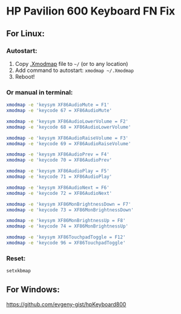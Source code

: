 # HP Pavilion 600 Keyboard FN Fix

## For Linux:

### Autostart:

1. Copy [.Xmodmap](.Xmodmap) file to `~/` (or to any location)
2. Add command to autostart: `xmodmap ~/.Xmodmap`
3. Reboot!

### Or manual in terminal:
```bash
xmodmap -e 'keysym XF86AudioMute = F1'
xmodmap -e 'keycode 67 = XF86AudioMute'

xmodmap -e 'keysym XF86AudioLowerVolume = F2'
xmodmap -e 'keycode 68 = XF86AudioLowerVolume'

xmodmap -e 'keysym XF86AudioRaiseVolume = F3'
xmodmap -e 'keycode 69 = XF86AudioRaiseVolume'

xmodmap -e 'keysym XF86AudioPrev = F4'
xmodmap -e 'keycode 70 = XF86AudioPrev'

xmodmap -e 'keysym XF86AudioPlay = F5'
xmodmap -e 'keycode 71 = XF86AudioPlay'

xmodmap -e 'keysym XF86AudioNext = F6'
xmodmap -e 'keycode 72 = XF86AudioNext'

xmodmap -e 'keysym XF86MonBrightnessDown = F7'
xmodmap -e 'keycode 73 = XF86MonBrightnessDown'

xmodmap -e 'keysym XF86MonBrightnessUp = F8'
xmodmap -e 'keycode 74 = XF86MonBrightnessUp'

xmodmap -e 'keysym XF86TouchpadToggle = F12'
xmodmap -e 'keycode 96 = XF86TouchpadToggle'
```

### Reset:
```bash
setxkbmap
```

## For Windows:

https://github.com/evgeny-gist/hpKeyboard800
